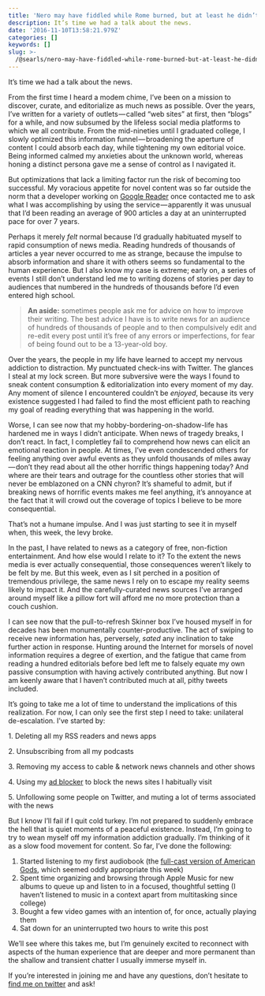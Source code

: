```yaml
---
title: 'Nero may have fiddled while Rome burned, but at least he didn’t gawk'
description: It’s time we had a talk about the news.
date: '2016-11-10T13:58:21.979Z'
categories: []
keywords: []
slug: >-
  /@searls/nero-may-have-fiddled-while-rome-burned-but-at-least-he-didnt-gawk-ec3988d20269
---
```


It’s time we had a talk about the news.

From the first time I heard a modem chime, I’ve been on a mission to discover, curate, and editorialize as much news as possible. Over the years, I’ve written for a variety of outlets — called “web sites” at first, then “blogs” for a while, and now subsumed by the lifeless social media platforms to which we all contribute. From the mid-nineties until I graduated college, I slowly optimized this information funnel — broadening the aperture of content I could absorb each day, while tightening my own editorial voice. Being informed calmed my anxieties about the unknown world, whereas honing a distinct persona gave me a sense of control as I navigated it.

But optimizations that lack a limiting factor run the risk of becoming too successful. My voracious appetite for novel content was so far outside the norm that a developer working on [Google Reader](https://en.wikipedia.org/wiki/Google_Reader) once contacted me to ask what I was accomplishing by using the service — apparently it was unusual that I’d been reading an average of 900 articles a day at an uninterrupted pace for over 7 years.

Perhaps it merely _felt_ normal because I’d gradually habituated myself to rapid consumption of news media. Reading hundreds of thousands of articles a year never occurred to me as strange, because the impulse to absorb information and share it with others seems so fundamental to the human experience. But I also know my case is extreme; early on, a series of events I still don’t understand led me to writing dozens of stories per day to audiences that numbered in the hundreds of thousands before I’d even entered high school.

> **An aside:** sometimes people ask me for advice on how to improve their writing. The best advice I have is to write news for an audience of hundreds of thousands of people and to then compulsively edit and re-edit every post until it’s free of any errors or imperfections, for fear of being found out to be a 13-year-old boy.

Over the years, the people in my life have learned to accept my nervous addiction to distraction. My punctuated check-ins with Twitter. The glances I steal at my lock screen. But more subversive were the ways I found to sneak content consumption & editorialization into every moment of my day. Any moment of silence I encountered couldn’t be _enjoyed_, because its very existence suggested I had failed to find the most efficient path to reaching my goal of reading everything that was happening in the world.

Worse, I can see now that my hobby-bordering-on-shadow-life has hardened me in ways I didn’t anticipate. When news of tragedy breaks, I don’t react. In fact, I completley fail to comprehend how news can elicit an emotional reaction in people. At times, I’ve even condescended others for feeling anything over awful events as they unfold thousands of miles away — don’t they read about all the other horrific things happening today? And where are their tears and outrage for the countless other stories that will never be emblazoned on a CNN chyron? It’s shameful to admit, but if breaking news of horrific events makes me feel anything, it’s annoyance at the fact that it will crowd out the coverage of topics I believe to be more consequential.

That’s not a humane impulse. And I was just starting to see it in myself when, this week, the levy broke.

In the past, I have related to news as a category of free, non-fiction entertainment. And how else would I relate to it? To the extent the news media is ever actually consequential, those consequences weren’t likely to be felt by me. But this week, even as I sit perched in a position of tremendous privilege, the same news I rely on to escape my reality seems likely to impact it. And the carefully-curated news sources I’ve arranged around myself like a pillow fort will afford me no more protection than a couch cushion.

I can see now that the pull-to-refresh Skinner box I’ve housed myself in for decades has been monumentally counter-productive. The act of swiping to receive new information has, perversely, _sated_ any inclination to take further action in response. Hunting around the Internet for morsels of novel information requires a degree of exertion, and the fatigue that came from reading a hundred editorials before bed left me to falsely equate my own passive consumption with having actively contributed anything. But now I am keenly aware that I haven’t contributed much at all, pithy tweets included.

It’s going to take me a lot of time to understand the implications of this realization. For now, I can only see the first step I need to take: unilateral de-escalation. I’ve started by:

1\. Deleting all my RSS readers and news apps

2\. Unsubscribing from all my podcasts

3\. Removing my access to cable & network news channels and other shows

4\. Using my [ad blocker](https://1blocker.com) to block the news sites I habitually visit

5\. Unfollowing some people on Twitter, and muting a lot of terms associated with the news

But I know I’ll fail if I quit cold turkey. I’m not prepared to suddenly embrace the hell that is quiet moments of a peaceful existence. Instead, I’m going to try to wean myself off my information addiction gradually. I’m thinking of it as a slow food movement for content. So far, I’ve done the following:

1.  Started listening to my first audiobook (the [full-cast version of American Gods](http://www.audible.com/pd/Sci-Fi-Fantasy/American-Gods-The-Tenth-Anniversary-Edition-A-Full-Cast-Production-Audiobook/B0055274U2), which seemed oddly appropriate this week)
2.  Spent time organizing and browsing through Apple Music for new albums to queue up and listen to in a focused, thoughtful setting (I haven’t listened to music in a context apart from multitasking since college)
3.  Bought a few video games with an intention of, for once, actually playing them
4.  Sat down for an uninterrupted two hours to write this post

We’ll see where this takes me, but I’m genuinely excited to reconnect with aspects of the human experience that are deeper and more permanent than the shallow and transient chatter I usually immerse myself in.

If you’re interested in joining me and have any questions, don’t hesitate to [find me on twitter](https://twitter.com/searls) and ask!
